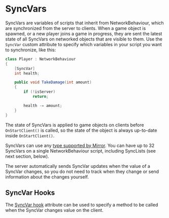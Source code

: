 # SyncVars

SyncVars are variables of scripts that inherit from NetworkBehaviour, which are synchronized from the server to clients. When a game object is spawned, or a new player joins a game in progress, they are sent the latest state of all SyncVars on networked objects that are visible to them. Use the `SyncVar` custom attribute to specify which variables in your script you want to synchronize, like this:

```cs
class Player : NetworkBehaviour
{
    [SyncVar]
    int health;

    public void TakeDamage(int amount)
    {
        if (!isServer)
            return;

        health -= amount;
    }
}
```

The state of SyncVars is applied to game objects on clients before `OnStartClient()` is called, so the state of the object is always up-to-date inside `OnStartClient()`.

SyncVars can use any [type supported by Mirror](../Concepts/DataTypes.md). You can have up to 32 SyncVars on a single NetworkBehaviour script, including SyncLists (see next section, below).

The server automatically sends SyncVar updates when the value of a SyncVar changes, so you do not need to track when they change or send information about the changes yourself.

## SyncVar Hooks

The [SyncVar hook](SyncVarHook.md) attribute can be used to specify a method to be called when the SyncVar changes value on the client.
